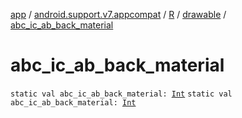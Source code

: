 [app](../../../index.md) / [android.support.v7.appcompat](../../index.md) / [R](../index.md) / [drawable](index.md) / [abc_ic_ab_back_material](.)

# abc_ic_ab_back_material

`static val abc_ic_ab_back_material: `[`Int`](https://kotlinlang.org/api/latest/jvm/stdlib/kotlin/-int/index.html)
`static val abc_ic_ab_back_material: `[`Int`](https://kotlinlang.org/api/latest/jvm/stdlib/kotlin/-int/index.html)